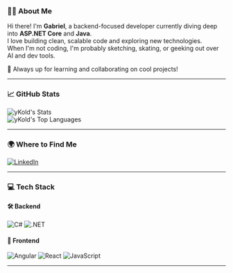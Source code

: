 <!-- Typing SVG -->
### 👨‍💻 About Me

Hi there! I'm **Gabriel**, a backend-focused developer currently diving deep into **ASP.NET Core** and **Java**.  
I love building clean, scalable code and exploring new technologies.  
When I'm not coding, I'm probably sketching, skating, or geeking out over AI and dev tools.

🚀 Always up for learning and collaborating on cool projects!

---

### 📈 GitHub Stats

![yKold's Stats](https://github-readme-stats.vercel.app/api?username=yKold&theme=dracula&show_icons=true&hide_border=true&count_private=false)  
![yKold's Top Languages](https://github-readme-stats.vercel.app/api/top-langs/?username=yKold&theme=dracula&show_icons=true&hide_border=true&layout=compact)

---

### 🌍 Where to Find Me

[![LinkedIn](https://img.shields.io/badge/LinkedIn-Connect-blue?style=for-the-badge&logo=linkedin)](https://www.linkedin.com/in/gabrielvitorsantos/)

---

### 💻 Tech Stack

#### 🛠 Backend
![C#](https://img.shields.io/badge/C%23-239120?style=for-the-badge&logo=c-sharp&logoColor=white)
![.NET](https://img.shields.io/badge/.NET-512BD4?style=for-the-badge&logo=dotnet&logoColor=white)

#### 🎨 Frontend
![Angular](https://img.shields.io/badge/Angular-DD0031?style=for-the-badge&logo=angular&logoColor=white)
![React](https://img.shields.io/badge/React-20232A?style=for-the-badge&logo=react&logoColor=61DAFB)
![JavaScript](https://img.shields.io/badge/JavaScript-F7DF1E?style=for-the-badge&logo=javascript&logoColor=black)

---

<!---
yKold/yKold is a ✨ special ✨ repository because its `README.md` (this file) appears on your GitHub profile.
You can click the Preview link to take a look at your changes.
--->
